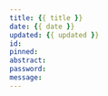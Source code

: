 ```yaml
---
title: {{ title }}
date: {{ date }}
updated: {{ updated }}
id: 
pinned: 
abstract: 
password: 
message: 
---
```

